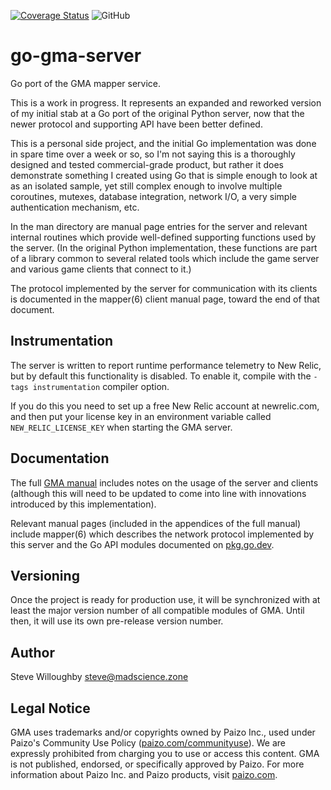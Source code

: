 [![Coverage Status](https://coveralls.io/repos/github/MadScienceZone/go-gma-server/badge.svg?branch=main)](https://coveralls.io/github/MadScienceZone/go-gma-server?branch=main)
![GitHub](https://img.shields.io/github/license/MadScienceZone/go-gma-server)
# go-gma-server
Go port of the GMA mapper service.

This is a work in progress. It represents an expanded and reworked
version of my initial stab at a Go port of the original Python server,
now that the newer protocol and supporting API have been better defined.

This is a personal side project, and the initial Go implementation was done in spare time
over a week or so, so I'm not saying this is a thoroughly designed and tested
commercial-grade product, but rather it does demonstrate something I created
using Go that is simple enough to look at as an isolated sample, yet still
complex enough to involve multiple coroutines, mutexes, database integration,
network I/O, a very simple authentication mechanism, etc.

In the man directory are manual page entries for the server and relevant 
internal routines which provide well-defined supporting functions used by the
server. (In the original Python implementation, these functions are part of
a library common to several related tools which include the game server and
various game clients that connect to it.)

The protocol implemented by the server for communication with its clients
is documented in the mapper(6) client manual page, toward the end of that
document.

## Instrumentation
The server is written to report runtime performance telemetry to New Relic, but
by default this functionality is disabled. To enable it, compile with the `-tags instrumentation` compiler option. 

If you do this you need to set up a free New Relic account at newrelic.com, and
then put your license key in an environment variable called `NEW_RELIC_LICENSE_KEY` when
starting the GMA server.

## Documentation
The full [GMA manual](https://www.madscience.zone/gma/gma.pdf) includes
notes on the usage of the server and clients (although this will need to
be updated to come into line with innovations introduced by this
implementation).

Relevant manual pages (included in the appendices of the full manual)
include mapper(6) which describes the network protocol implemented by this
server and the Go API modules documented on [pkg.go.dev](https://pkg.go.dev/github.com/MadScienceZone/go-gma/v4).

## Versioning
Once the project is ready for production use, it will be synchronized
with at least the major version number of all compatible modules of GMA.
Until then, it will use its own pre-release version number.

## Author
Steve Willoughby [steve@madscience.zone](mailto:steve@madscience.zone)

## Legal Notice
GMA uses trademarks and/or copyrights owned by Paizo Inc., used under Paizo's 
Community Use Policy ([paizo.com/communityuse]()). We are expressly prohibited from 
charging you to use or access this content. GMA is not published, endorsed, or 
specifically approved by Paizo. For more information about Paizo Inc. and Paizo 
products, visit [paizo.com]().
